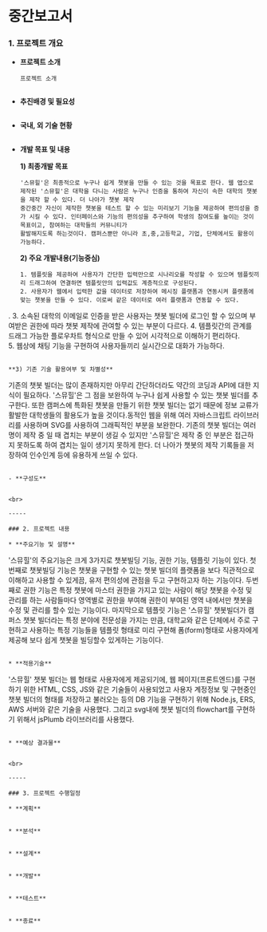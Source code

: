 ﻿# 중간보고서

### 1. 프로젝트 개요

- **프로젝트 소개**
  ```
  프로젝트 소개
  
  
  ```

- **추진배경 및 필요성**

  ```
  
  ```

- **국내, 외 기술 현황**

  ```
  
  ```

- **개발 목표 및 내용**

  **1) 최종개발 목표**

  ```
  '스뮤힐'은 최종적으로 누구나 쉽게 챗봇을 만들 수 있는 것을 목표로 한다. 웹 앱으로 제작된 '스뮤힐'은 대학을 다니는 사람은 누구나 인증을 통하여 자신이 속한 대학의 챗봇을 제작 할 수 있다. 더 나아가 챗봇 제작
  중간중간 자신이 제작한 챗봇을 테스트 할 수 있는 미리보기 기능을 제공하여 편의성을 증가 시킬 수 있다. 인터페이스와 기능의 편의성을 추구하여 학생의 참여도를 높이는 것이 목표이고, 참여하는 대학들의 커뮤니티가
  활발해지도록 하는것이다. 캠퍼스뿐만 아니라 초,중,고등학교, 기업, 단체에서도 활용이 가능하다. 
  
  ```

  **2) 주요 개발내용(기능중심)**

  ```
  1. 템플릿을 제공하여 사용자가 간단한 입력만으로 시나리오를 작성할 수 있으며 템플릿끼리 드래그하여 연결하면 템플릿안의 입력값도 계층적으로 구성된다.
  2. 사용자가 웹에서 입력한 값을 데이터로 저장하여 메시징 플랫폼과 연동시켜 플랫폼에 맞는 챗봇을 만들 수 있다. 이로써 같은 데이터로 여러 플랫폼과 연동할 수 있다.
. 3. 소속된 대학의 이메일로 인증을 받은 사용자는 챗봇 빌더에 로그인 할 수 있으며 부여받은 권한에 따라 챗봇 제작에 관여할 수 있는 부분이 다르다.
  4. 템플릿간의 관계를 드래그 가능한 플로우차트 형식으로 만들 수 있어 시각적으로 이해하기 편리하다.		  
  5. 웹상에 채팅 기능을 구현하여 사용자들끼리 실시간으로 대화가 가능하다.
  ```

  **3) 기존 기술 활용여부 및 차별성**

  ```
  기존의 챗봇 빌더는 많이 존재하지만 아무리 간단하더라도 약간의 코딩과 API에 대한 지식이 필요하다. '스뮤힐'은 그 점을 보완하여 누구나 쉽게 사용할 수 있는 챗봇 빌더를 추구한다. 또한 캠퍼스에 특화된 챗봇을 만들기 위한 
  챗봇 빌더는 없기 때문에 정보 교류가 활발한 대학생들의 활용도가 높을 것이다.동적인 웹을 위해 여러 자바스크립트 라이브러리를 사용하며 SVG를 사용하여 그래픽적인 부분을 보완한다.
  기존의 챗봇 빌더는 여러명이 제작 중 일 때 겹치는 부분이 생길 수 있지만 '스뮤힐'은 제작 중 인 부분은 접근하지 못하도록 하여 겹치는 일이 생기지 못하게 한다. 더 나아가 챗봇의 제작 기록들을 저장하여 인수인계 등에 
  유용하게 쓰일 수 있다. 
  
  ```

- **구성도**

  ```
  
  ```

  <br>

  -----

### 2. 프로젝트 내용

* **주요기능 및 설명**

  ```
  '스뮤힐'의 주요기능은 크게 3가지로 챗봇빌딩 기능, 권한 기능, 템플릿 기능이 있다.
  첫번째로 챗봇빌딩 기능은 챗봇을 구현할 수 있는 챗봇 빌더의 플랫폼을 보다 직관적으로 이해하고 사용할 수 있게끔, 유저 편의성에 관점을 두고 구현하고자 하는 기능이다.
  두번째로 권한 기능은 특정 챗봇에 마스터 권한을 가지고 있는 사람이 해당 챗봇을 수정 및 관리를 하는 사람들마다 영역별로 권한을 부여해 권한이 부여된 영역 내에서만 챗봇을 수정 및 관리를 할수 있는 기능이다.
  마지막으로 템플릿 기능은 '스뮤힐' 챗봇빌더가 캠퍼스 챗봇 빌더라는 특정 분야에 전문성을 가지는 만큼, 대학교와 같은 단체에서 주로 구현하고 사용하는 특정 기능들을 템플릿 형태로 미리 구현해 폼(form)형태로 사용자에게 제공해 보다 쉽게 챗봇을 빌딩할수 있게하는 기능이다.
  ```

* **적용기술**

  ```
  '스뮤힐' 챗봇 빌더는 웹 형태로 사용자에게 제공되기에, 
  웹 페이지(프론트엔드)를 구현하기 위한 HTML, CSS, JS와 같은 기술들이 사용되었고
  사용자 계정정보 및 구현중인 챗봇 빌더의 형태를 저장하고 불러오는 등의 DB 기능을 구현하기 위해
  Node.js, ERS, AWS 서버와 같은 기술을 사용했다.
  그리고 svg내에 챗봇 빌더의 flowchart를 구현하기 위해서 jsPlumb 라이브러리를 사용했다.
  ```

* **예상 결과물**

  ```
  
  ```

  <br>

  -----

### 3. 프로젝트 수행일정

* **계획**

  ```
  
  ```

* **분석**

  ```
  
  ```

* **설계**

  ```
  
  ```

* **개발**

  ```
  
  ```

* **테스트**

  ```
  
  ```

* **종료**

  ```
  
  ```

  
